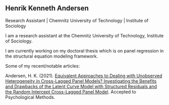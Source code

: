 Henrik Kenneth Andersen 
--- 
Research Assistant | Chemnitz University of Technology | Institute of Sociology

I am a research assistant at the Chemnitz University of Technology, Institute of Sociology. 

I am currently working on my doctoral thesis which is on panel regression in the structural equation modeling framework. 

Some of my recent/notable articles: 

Andersen, H. K. (2021). [Equivalent Approaches to Dealing with Unobserved Heterogeneity in Cross-Lagged Panel Models? Investigating the Benefits and Drawbacks of the Latent Curve Model with Structured Residuals and the Random Intercept Cross-Lagged Panel Model](https://github.com/henrik-andersen/equivalent-approaches-clpm). Accepted to Psychological Methods. 

<!--
**henrik-andersen/henrik-andersen** is a ✨ _special_ ✨ repository because its `README.md` (this file) appears on your GitHub profile.

Here are some ideas to get you started:

- 🔭 I’m currently working on ...
- 🌱 I’m currently learning ...
- 👯 I’m looking to collaborate on ...
- 🤔 I’m looking for help with ...
- 💬 Ask me about ...
- 📫 How to reach me: ...
- 😄 Pronouns: ...
- ⚡ Fun fact: ...

<img src="https://github.com/henrik-andersen/henrik-andersen/blob/main/r-files/cite_plot.png" alt="xxx" width="500" height="400">

-->
